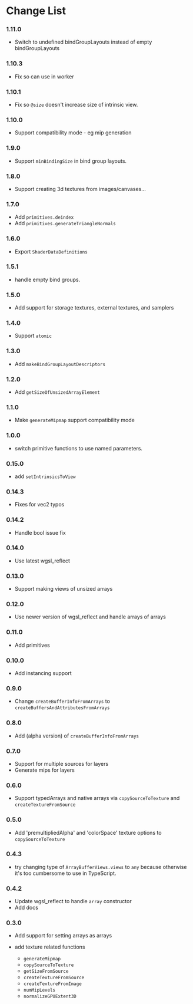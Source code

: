 # Change List

### 1.11.0

* Switch to undefined bindGroupLayouts instead of empty bindGroupLayouts

### 1.10.3

* Fix so can use in worker

### 1.10.1

* Fix so `@size` doesn't increase size of intrinsic view.

### 1.10.0

* Support compatibility mode - eg mip generation

### 1.9.0

* Support `minBindingSize` in bind group layouts.

### 1.8.0

* Support creating 3d textures from images/canvases...

### 1.7.0

* Add `primitives.deindex`
* Add `primitives.generateTriangleNormals`

### 1.6.0

* Export `ShaderDataDefinitions`

### 1.5.1

* handle empty bind groups.

### 1.5.0

* Add support for storage textures, external textures, and samplers

### 1.4.0

* Support `atomic`

### 1.3.0

* Add `makeBindGroupLayoutDescriptors`

### 1.2.0

* Add `getSizeOfUnsizedArrayElement`

### 1.1.0

* Make `generateMipmap` support compatibility mode

### 1.0.0

* switch primitive functions to use named parameters.

### 0.15.0

* add `setIntrinsicsToView`

### 0.14.3

* Fixes for vec2 typos

### 0.14.2

* Handle bool issue fix

### 0.14.0

* Use latest wgsl_reflect

### 0.13.0

* Support making views of unsized arrays

### 0.12.0

* Use newer version of wgsl_reflect and handle arrays of arrays

### 0.11.0

* Add primitives

### 0.10.0

* Add instancing support

### 0.9.0

* Change `createBufferInfoFromArrays` to `createBuffersAndAttributesFromArrays`

### 0.8.0

* Add (alpha version) of `createBufferInfoFromArrays`

### 0.7.0

* Support for multiple sources for layers
* Generate mips for layers

### 0.6.0

* Support typedArrays and native arrays via `copySourceToTexture`
  and `createTextureFromSource`

### 0.5.0

* Add 'premultipliedAlpha' and 'colorSpace' texture options
  to `copySourceToTexture`

### 0.4.3

* try changing type of `ArrayBufferViews.views` to `any` because
  otherwise it's too cumbersome to use in TypeScript.

### 0.4.2

* Update wgsl_reflect to handle `array` constructor
* Add docs

### 0.3.0

* Add support for setting arrays as arrays
* add texture related functions

  * `generateMipmap`
  * `copySourceToTexture`
  * `getSizeFromSource`
  * `createTextureFromSource`
  * `createTextureFromImage`
  * `numMipLevels`
  * `normalizeGPUExtent3D`




